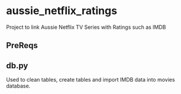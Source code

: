 # aussie_netflix_ratings
Project to link Aussie Netflix TV Series with Ratings such as IMDB

## PreReqs



## db.py

Used to clean tables, create tables and import IMDB data into movies database.


